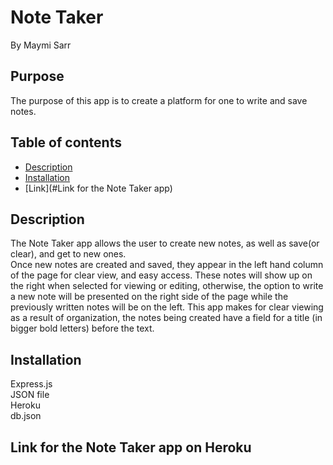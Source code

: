 # Note Taker
By Maymi Sarr


## Purpose
The purpose of this app is to create a platform for one to write and save notes.  
## Table of contents
- [Description](#description)
- [Installation](#installation)
- [Link](#Link for the Note Taker app)


## Description
The Note Taker app allows the user to create new notes, as well as save(or clear), and get to  new ones.  
Once new notes are created and saved, they appear in the left hand column of the page for clear view, and easy access. These notes will show up on the right when selected for viewing or editing, otherwise, the option to write a new note will be presented on the right side of the page while the previously written notes will be on the left.  This app makes for clear viewing as a result of organization, the notes being created have a field for a title (in bigger bold letters) before the text. 
   


## Installation
<div>Express.js </div>
<div>JSON file</div>
<div>Heroku</div>
<div>db.json</div>


## Link for the Note Taker app on Heroku
